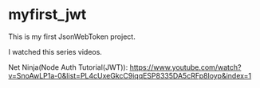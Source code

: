 # myfirst_jwt

This is my first JsonWebToken project.

I watched this series videos.

Net Ninja(Node Auth Tutorial(JWT)): https://www.youtube.com/watch?v=SnoAwLP1a-0&list=PL4cUxeGkcC9iqqESP8335DA5cRFp8loyp&index=1
